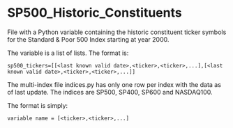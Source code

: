 # SP500_Historic_Constituents

File with a Python variable containing the historic constituent ticker symbols for the Standard &amp; Poor 500 Index starting at year 2000.

The variable is a list of lists. The format is:

```
sp500_tickers=[[<last known valid date>,<ticker>,<ticker>,...],[<last known valid date>,<ticker>,<ticker>,...]]
```

The multi-index file indices.py has only one row per index with the data as of last update. The indices are SP500, SP400, SP600 and NASDAQ100.

The format is simply:

```
variable name = [<ticker>,<ticker>,...]
```

